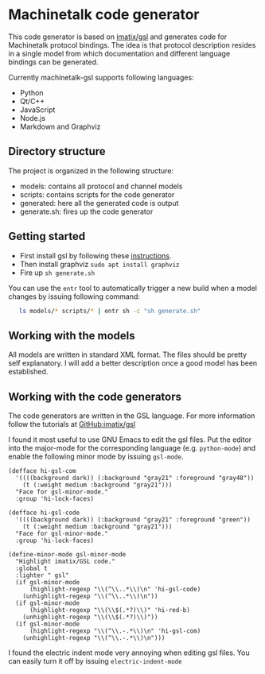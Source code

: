 # Machinetalk code generator
  This code generator is based on [imatix/gsl](https://github.com/imatix/gsl) and generates code for
  Machinetalk protocol bindings. The idea is that protocol description
  resides in a single model from which documentation and different
  language bindings can be generated.

  Currently machinetalk-gsl supports following languages:
  - Python
  - Qt/C++
  - JavaScript
  - Node.js
  - Markdown and Graphviz

## Directory structure
   The project is organized in the following structure:
   - models: contains all protocol and channel models
   - scripts: contains scripts for the code generator
   - generated: here all the generated code is output
   - generate.sh: fires up the code generator

## Getting started
   - First install gsl by following these [instructions](https://github.com/imatix/gsl#toc3-32).
   - Then install graphviz `sudo apt install graphviz`
   - Fire up `sh generate.sh`

   You can use the `entr` tool to automatically trigger a new build
   when a model changes by issuing following command:

```bash
   ls models/* scripts/* | entr sh -c "sh generate.sh"
```

## Working with the models
   All models are written in standard XML format. The files should be
   pretty self explanatory. I will add a better description once a
   good model has been established.

## Working with the code generators
   The code generators are written in the GSL language. For more
   information follow the tutorials at [GitHub:imatix/gsl](https://github.com/imatix/gsl#starting-with-gsl)

   I found it most useful to use GNU Emacs to edit the gsl
   files. Put the editor into the major-mode for the corresponding language
   (e.g. `python-mode`) and enable the following minor mode by issuing
   `gsl-mode`.

```emacs-lisp
(defface hi-gsl-com
  '((((background dark)) (:background "gray21" :foreground "gray48"))
    (t (:weight medium :background "gray21")))
  "Face for gsl-minor-mode."
  :group 'hi-lock-faces)

(defface hi-gsl-code
  '((((background dark)) (:background "gray21" :foreground "green"))
    (t (:weight medium :background "gray21")))
  "Face for gsl-minor-mode."
  :group 'hi-lock-faces)

(define-minor-mode gsl-minor-mode
  "Highlight imatix/GSL code."
  :global t
  :lighter " gsl"
  (if gsl-minor-mode
      (highlight-regexp "\\(^\\..*\\)\n" 'hi-gsl-code)
    (unhighlight-regexp "\\(^\\..*\\)\n"))
  (if gsl-minor-mode
      (highlight-regexp "\\(\\$(.*?)\\)" 'hi-red-b)
    (unhighlight-regexp "\\(\\$(.*?)\\)"))
  (if gsl-minor-mode
      (highlight-regexp "\\(^\\.-.*\\)\n" 'hi-gsl-com)
    (unhighlight-regexp "\\(^\\.-.*\\)\n")))
```

I found the electric indent mode very annoying when editing gsl files.
You can easily turn it off by issuing `electric-indent-mode`

